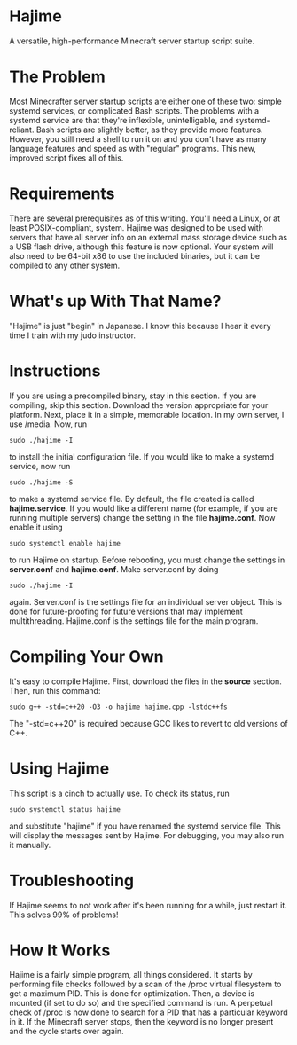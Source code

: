 # Hajime
A versatile, high-performance Minecraft server startup script suite.

# The Problem
Most Minecrafter server startup scripts are either one of these two: simple systemd services, or complicated Bash scripts. The problems with a systemd service are that they're inflexible, unintelligable, and systemd-reliant. Bash scripts are slightly better, as they provide more features. However, you still need a shell to run it on and you don't have as many language features and speed as with "regular" programs. This new, improved script fixes all of this.

# Requirements
There are several prerequisites as of this writing. You'll need a Linux, or at least POSIX-compliant, system. Hajime was designed to be used with servers that have all server info on an external mass storage device such as a USB flash drive, although this feature is now optional. Your system will also need to be 64-bit x86 to use the included binaries, but it can be compiled to any other system.

# What's up With That Name?
"Hajime" is just "begin" in Japanese. I know this because I hear it every time I train with my judo instructor.

# Instructions
If you are using a precompiled binary, stay in this section. If you are compiling, skip this section. Download the version appropriate for your platform. Next, place it in a simple, memorable location. In my own server, I use /media. Now, run 

    sudo ./hajime -I
to install the initial configuration file. If you would like to make a systemd service, now run

    sudo ./hajime -S
to make a systemd service file. By default, the file created is called **hajime.service**. If you would like a different name (for example, if you are running multiple servers) change the setting in the file **hajime.conf**. Now enable it using

    sudo systemctl enable hajime
to run Hajime on startup. Before rebooting, you must change the settings in **server.conf** and **hajime.conf**. Make server.conf by doing 

    sudo ./hajime -I
    
again. Server.conf is the settings file for an individual server object. This is done for future-proofing for future versions that may implement multithreading. Hajime.conf is the settings file for the main program.

# Compiling Your Own
It's easy to compile Hajime. First, download the files in the **source** section. Then, run this command:

    sudo g++ -std=c++20 -O3 -o hajime hajime.cpp -lstdc++fs
The "-std=c++20" is required because GCC likes to revert to old versions of C++.
   
# Using Hajime
This script is a cinch to actually use. To check its status, run

    sudo systemctl status hajime
and substitute "hajime" if you have renamed the systemd service file. This will display the messages sent by Hajime. For debugging, you may also run it manually.

# Troubleshooting
If Hajime seems to not work after it's been running for a while, just restart it. This solves 99% of problems!

# How It Works
Hajime is a fairly simple program, all things considered. It starts by performing file checks followed by a scan of the /proc virtual filesystem to get a maximum PID. This is done for optimization. Then, a device is mounted (if set to do so) and the specified command is run. A perpetual check of /proc is now done to search for a PID that has a particular keyword in it. If the Minecraft server stops, then the keyword is no longer present and the cycle starts over again.
